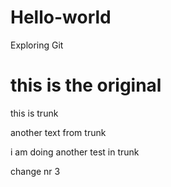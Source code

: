 # Hello-world
Exploring Git


this is the original
=======


this is trunk

another text from trunk


i am doing another test in trunk


change nr 3